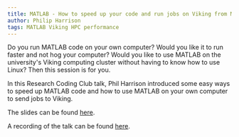 ```yaml
---
title: MATLAB - How to speed up your code and run jobs on Viking from MATLAB
author: Philip Harrison
tags: MATLAB Viking HPC performance
---
```


Do you run MATLAB code on your own computer? Would you like it to run faster and not hog your computer? Would you like to use MATLAB on the university's Viking computing cluster without having to know how to use Linux? Then this session is for you.

In this Research Coding Club talk, Phil Harrison introduced some easy ways to speed up MATLAB code and how to use MATLAB on your own computer to send jobs to Viking.

The slides can be found [here][slides].

A recording of the talk can be found [here][recording].

[slides]: /slides/2023-05-03-matlab-how-to-speed-up-your-code-and-run-jobs-on-viking-from-matlab.pdf
[recording]: https://eu-lti.bbcollab.com/recording/d0e21f85944d4439bfe7b96246c5410a